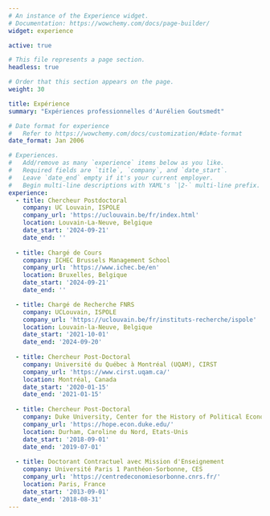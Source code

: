 ```yaml
---
# An instance of the Experience widget.
# Documentation: https://wowchemy.com/docs/page-builder/
widget: experience

active: true

# This file represents a page section.
headless: true

# Order that this section appears on the page.
weight: 30

title: Expérience
summary: "Expériences professionnelles d'Aurélien Goutsmedt" 

# Date format for experience
#   Refer to https://wowchemy.com/docs/customization/#date-format
date_format: Jan 2006

# Experiences.
#   Add/remove as many `experience` items below as you like.
#   Required fields are `title`, `company`, and `date_start`.
#   Leave `date_end` empty if it's your current employer.
#   Begin multi-line descriptions with YAML's `|2-` multi-line prefix.
experience:
  - title: Chercheur Postdoctoral
    company: UC Louvain, ISPOLE
    company_url: 'https://uclouvain.be/fr/index.html'
    location: Louvain-La-Neuve, Belgique
    date_start: '2024-09-21'
    date_end: ''
    
  - title: Chargé de Cours
    company: ICHEC Brussels Management School
    company_url: 'https://www.ichec.be/en'
    location: Bruxelles, Belgique
    date_start: '2024-09-21'
    date_end: ''

  - title: Chargé de Recherche FNRS
    company: UCLouvain, ISPOLE
    company_url: 'https://uclouvain.be/fr/instituts-recherche/ispole'
    location: Louvain-la-Neuve, Belgique
    date_start: '2021-10-01'
    date_end: '2024-09-20'
    
  - title: Chercheur Post-Doctoral
    company: Université du Québec à Montréal (UQAM), CIRST
    company_url: 'https://www.cirst.uqam.ca/'
    location: Montréal, Canada
    date_start: '2020-01-15'
    date_end: '2021-01-15'
    
  - title: Chercheur Post-Doctoral
    company: Duke University, Center for the History of Political Economy
    company_url: 'https://hope.econ.duke.edu/'
    location: Durham, Caroline du Nord, Etats-Unis
    date_start: '2018-09-01'
    date_end: '2019-07-01'
        
  - title: Doctorant Contractuel avec Mission d'Enseignement
    company: Université Paris 1 Panthéon-Sorbonne, CES
    company_url: 'https://centredeconomiesorbonne.cnrs.fr/'
    location: Paris, France
    date_start: '2013-09-01'
    date_end: '2018-08-31'
---
```

